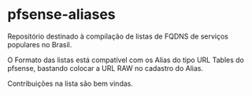 # pfsense-aliases

Repositório destinado à compilação de listas de FQDNS de serviços populares no Brasil.

O Formato das listas está compatível com os Alias do tipo URL Tables do pfsense, bastando colocar a URL RAW no cadastro do Alias.

Contribuições na lista são bem vindas.

